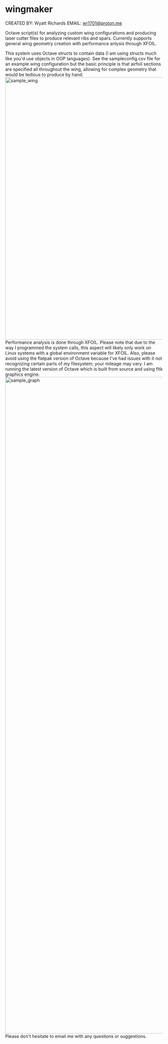 # wingmaker
CREATED BY: Wyatt Richards
EMAIL: wr1701@proton.me

Octave script(s) for analyzing custom wing configurations and producing laser cutter files to produce relevant ribs and spars. Currently supports general wing geometry creation with performance anlysis through XFOIL.

This system uses Octave structs to contain data (I am using structs much like you'd use objects in OOP languages). See the sampleconfig.csv file for an example wing configuration but the basic principle is that airfoil sections are specified all throughout the wing, allowing for complex geometry that would be tedious to produce by hand.
<img width="2367" height="837" alt="sample_wing" src="https://github.com/user-attachments/assets/a172225b-be39-4d17-bf19-f5cf60ec9d45" />
Performance analysis is done through XFOIL. Please note that due to the way I programmed the system calls, this aspect will likely only work on Linux systems with a global environment variable for XFOIL. Also, please avoid using the flatpak version of Octave because I've had issues with it not recognizing certain parts of my filesystem; your mileage may vary. I am running the latest version of Octave which is built from source and using fltk graphics engine.
<img width="2685" height="2094" alt="sample_graph" src="https://github.com/user-attachments/assets/63763502-f6f3-445c-b3fd-8319126e5d79" />
Please don't hesitate to email me with any questions or suggestions.
